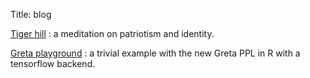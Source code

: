 Title: blog

[Tiger hill]({filename}/blogs/articles/tigerhill.md) : a meditation on patriotism and identity.

[Greta playground]({filename}/blogs/tuts/greta_playground.html) : a trivial example with the new Greta PPL in R with a tensorflow backend.

